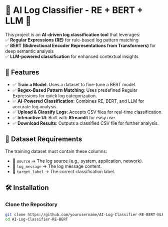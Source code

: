 # 📝 AI Log Classifier - RE + BERT + LLM 🚀  

This project is an **AI-driven log classification tool** that leverages:  
✅ **Regular Expressions (RE)** for rule-based log pattern matching  
✅ **BERT (Bidirectional Encoder Representations from Transformers)** for deep semantic analysis  
✅ **LLM-powered classification** for enhanced contextual insights  

## 🚀 Features  
- ✅ **Train a Model**: Uses a dataset to fine-tune a BERT model.  
- ✅ **Regex-Based Pattern Matching**: Uses predefined Regular Expressions for quick log categorization.  
- ✅ **AI-Powered Classification**: Combines RE, BERT, and LLM for accurate log analysis.  
- ✅ **Upload & Classify Logs**: Accepts CSV files for real-time classification.  
- ✅ **Interactive UI**: Built with **Streamlit** for easy use.  
- ✅ **Download Results**: Outputs a classified CSV file for further analysis.  

## 📌 Dataset Requirements  
The training dataset must contain these columns:  
- 📌 `source` → The log source (e.g., system, application, network).  
- 📌 `log_message` → The log message content.  
- 📌 `target_label` → The correct classification label.  

## 🛠️ Installation  

### Clone the Repository  
```bash
git clone https://github.com/yourusername/AI-Log-Classifier-RE-BERT-NLP.git  
cd AI-Log-Classifier-RE-BERT  

